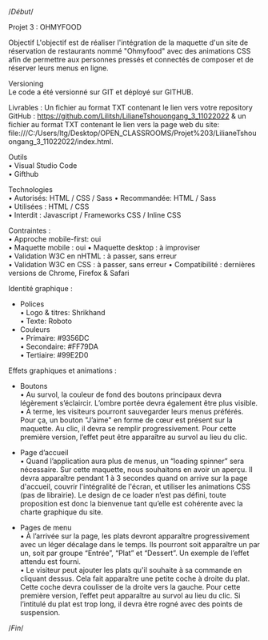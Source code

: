 /*Début*/

Projet 3 : OHMYFOOD

Objectif
L'objectif est de réaliser l'intégration de la maquette d'un site de réservation de restaurants nommé "Ohmyfood" avec des animations CSS afin de permettre aux personnes pressés et connectés de composer et de réserver leurs menus en ligne.

Versioning                                                                                                                                       
Le code a été versionné sur GIT et déployé sur GITHUB.

Livrables : 
Un fichier au format TXT contenant le lien vers votre repository GitHub : https://github.com/Lilitsh/LilianeTshouongang_3_11022022 & un fichier au format TXT contenant le lien vers la page web du site: file:///C:/Users/ltg/Desktop/OPEN_CLASSROOMS/Projet%203/LilianeTshouongang_3_11022022/index.html.


Outils                                                                                                                                       
• Visual Studio Code  
• Gifthub 

Technologies                                                                                                                     
• Autorisés: HTML / CSS / Sass                                                                                                                                         • Recommandée: HTML / Sass  
• Utilisées : HTML / CSS     
• Interdit : Javascript / Frameworks CSS / Inline CSS

Contraintes :                                                                                                                             
• Approche mobile-first: oui                                                                                                 
• Maquette mobile : oui 
• Maquette desktop : à improviser                                                  
• Validation W3C en nHTML : à passer, sans erreur                                                              
• Validation W3C en CSS : à passer, sans erreur
• Compatibilité : dernières versions de Chrome, Firefox & Safari

Identité graphique :
- Polices                                                                                                                                        
• Logo & titres: Shrikhand                                                                                                         
• Texte: Roboto
- Couleurs                                                                                                                                 
• Primaire: #9356DC                                                                                                                     
• Secondaire: #FF79DA                                                                                                               
• Tertiaire: #99E2D0
                                                                                               
Effets graphiques et animations :

- Boutons                                                                                                                              
• Au survol, la couleur de fond des boutons principaux devra légèrement s’éclaircir. L’ombre portée devra également être plus visible.                                 
• À terme, les visiteurs pourront sauvegarder leurs menus préférés. Pour ça, un bouton "J’aime" en forme de cœur est présent sur la maquette. 
Au clic, il devra se remplir progressivement. Pour cette première version, l’effet peut être apparaître au survol au lieu du clic.

- Page d’accueil                                                                                                                                 
• Quand l’application aura plus de menus, un “loading spinner” sera nécessaire. Sur cette maquette, nous souhaitons en avoir un aperçu. Il devra apparaître pendant 1 à 3 secondes quand on arrive sur la page d'accueil, couvrir l'intégralité de l'écran, et utiliser les animations CSS (pas de librairie).
Le design de ce loader n’est pas défini, toute proposition est donc la bienvenue tant qu’elle est cohérente avec la charte graphique du site.

- Pages de menu                                                                                                                  
• À l’arrivée sur la page, les plats devront apparaître progressivement avec un léger décalage dans le temps. Ils pourront soit apparaître un par un, soit par groupe “Entrée”, “Plat” et “Dessert”. Un exemple de l’effet attendu est fourni.                                    
• Le visiteur peut ajouter les plats qu'il souhaite à sa commande en cliquant dessus. Cela fait apparaître une petite coche à droite du plat. Cette coche devra coulisser de la droite vers la gauche. 
Pour cette première version, l’effet peut apparaître au survol au lieu du clic. Si l’intitulé du plat est trop long, il devra être rogné avec des points de suspension. 

/*Fin*/
